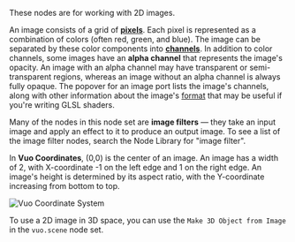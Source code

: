 These nodes are for working with 2D images. 

An image consists of a grid of **[pixels](https://simple.wikipedia.org/wiki/Pixel)**. Each pixel is represented as a combination of colors (often red, green, and blue). The image can be separated by these color components into **<a href="https://en.wikipedia.org/wiki/Channel_(digital_image)"/>channels</a>**. In addition to color channels, some images have an **alpha channel** that represents the image's opacity. An image with an alpha channel may have transparent or semi-transparent regions, whereas an image without an alpha channel is always fully opaque. The popover for an image port lists the image's channels, along with other information about the image's [format](https://www.opengl.org/sdk/docs/man/html/glTexImage2D.xhtml) that may be useful if you're writing GLSL shaders.

Many of the nodes in this node set are **image filters** — they take an input image and apply an effect to it to produce an output image. To see a list of the image filter nodes, search the Node Library for "image filter".

In **Vuo Coordinates**, (0,0) is the center of an image. An image has a width of 2, with X-coordinate -1 on the left edge and 1 on the right edge. An image's height is determined by its aspect ratio, with the Y-coordinate increasing from bottom to top.

![Vuo Coordinate System](vuo-coordinates-transparent.png)

To use a 2D image in 3D space, you can use the `Make 3D Object from Image` in the `vuo.scene` node set. 
